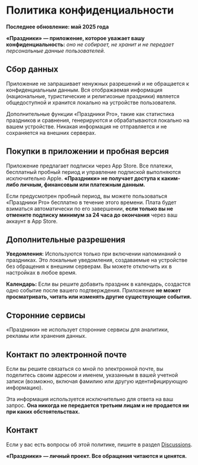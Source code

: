# Политика конфиденциальности

**Последнее обновление: май 2025 года**

**«Праздники» — приложение, которое уважает вашу конфиденциальность:** *оно не собирает, не хранит и не передает персональные данные пользователей.*

## Сбор данных

Приложение не запрашивает ненужных разрешений и не обращается к конфиденциальным данным. Вся отображаемая информация (национальные, туристические и религиозные праздники) является общедоступной и хранится локально на устройстве пользователя.

Дополнительные функции «Праздники Pro», такие как статистика праздников и сравнения, генерируются и обрабатываются локально на вашем устройстве. Никакая информация не отправляется и не сохраняется на внешних серверах.

## Покупки в приложении и пробная версия

Приложение предлагает подписки через App Store. Все платежи, бесплатный пробный период и управление подпиской выполняются исключительно Apple. **«Праздники» не получает доступа к каким-либо личным, финансовым или платежным данным.**

Если предусмотрен пробный период, вы можете пользоваться «Праздники Pro» бесплатно в течение этого времени. Плата будет взиматься автоматически по его завершении, **если только вы не отмените подписку минимум за 24 часа до окончания** через ваш аккаунт в App Store.

## Дополнительные разрешения

**Уведомления:**
Используются только при включении напоминаний о праздниках. Это локальные уведомления, создаваемые на устройстве без обращения к внешним серверам. Вы можете отключить их в настройках в любое время.

**Календарь:**
Если вы решите добавить праздник в календарь, создастся одно событие после вашего подтверждения. Приложение **не может просматривать, читать или изменять другие существующие события.**

## Сторонние сервисы

«Праздники» не использует сторонние сервисы для аналитики, рекламы или хранения данных.

## Контакт по электронной почте

Если вы решите связаться со мной по электронной почте, вы поделитесь своим адресом и именем, указанным в вашей учетной записи (возможно, включая фамилию или другую идентифицирующую информацию).

Эта информация используется исключительно для ответа на ваш запрос. **Она никогда не передается третьим лицам и не продается ни при каких обстоятельствах.**

## Контакт

Если у вас есть вопросы об этой политике, пишите в раздел [Discussions](https://github.com/lucasditomase/feriados/discussions).

**«Праздники» — личный проект. Все обращения читаются и ценятся.**
